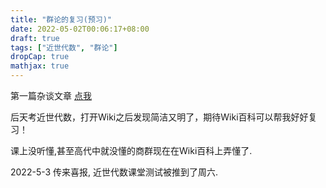 ```yaml
---
title: "群论的复习(预习)"
date: 2022-05-02T00:06:17+08:00
draft: true
tags: ["近世代数", "群论"]
dropCap: true
mathjax: true
---
```

第一篇杂谈文章 [点我](https://ipv4.qingsdz.top/about/)


后天考近世代数，打开Wiki之后发现简洁又明了，期待Wiki百科可以帮我好好复习！

课上没听懂,甚至高代中就没懂的商群现在在Wiki百科上弄懂了.

2022-5-3 传来喜报, 近世代数课堂测试被推到了周六.




